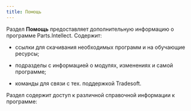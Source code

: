 ```yaml
---
title: Помощь
---
```

Раздел **Помощь** предоставляет дополнительную информацию о программе Parts.Intellect. Содержит:

- ссылки для скачивания необходимых программ и на обучающие ресурсы;

- подразделы с информацией о модулях, изменениях и самой программе;

- команды для связи с тех. поддержкой Tradesoft.
 
Раздел содержит доступ к различной справочной информации к программе: